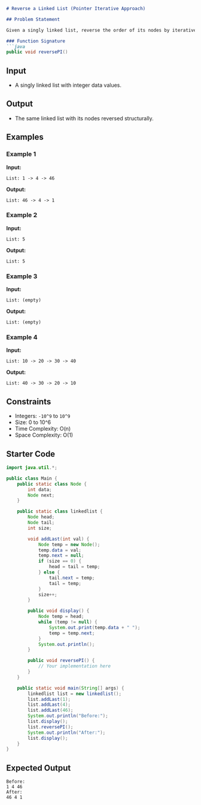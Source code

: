 ```markdown
# Reverse a Linked List (Pointer Iterative Approach)

## Problem Statement

Given a singly linked list, reverse the order of its nodes by iteratively updating the `next` pointers. The list should be structurally reversed such that the original tail becomes the new head and vice versa. Implement a method `reversePI()` in a custom linked list class.

### Function Signature
```java
public void reversePI()
```

## Input
- A singly linked list with integer data values.

## Output
- The same linked list with its nodes reversed structurally.

## Examples

### Example 1
**Input:**
```
List: 1 -> 4 -> 46
```
**Output:**
```
List: 46 -> 4 -> 1
```

### Example 2
**Input:**
```
List: 5
```
**Output:**
```
List: 5
```

### Example 3
**Input:**
```
List: (empty)
```
**Output:**
```
List: (empty)
```

### Example 4
**Input:**
```
List: 10 -> 20 -> 30 -> 40
```
**Output:**
```
List: 40 -> 30 -> 20 -> 10
```

## Constraints
- Integers: `-10^9` to `10^9`
- Size: 0 to 10^6
- Time Complexity: O(n)
- Space Complexity: O(1)

## Starter Code
```java
import java.util.*;

public class Main {
    public static class Node {
        int data;
        Node next;
    }

    public static class linkedlist {
        Node head;
        Node tail;
        int size;

        void addLast(int val) {
            Node temp = new Node();
            temp.data = val;
            temp.next = null;
            if (size == 0) {
                head = tail = temp;
            } else {
                tail.next = temp;
                tail = temp;
            }
            size++;
        }

        public void display() {
            Node temp = head;
            while (temp != null) {
                System.out.print(temp.data + " ");
                temp = temp.next;
            }
            System.out.println();
        }

        public void reversePI() {
            // Your implementation here
        }
    }

    public static void main(String[] args) {
        linkedlist list = new linkedlist();
        list.addLast(1);
        list.addLast(4);
        list.addLast(46);
        System.out.println("Before:");
        list.display();
        list.reversePI();
        System.out.println("After:");
        list.display();
    }
}
```

## Expected Output
```
Before:
1 4 46 
After:
46 4 1 
```
```